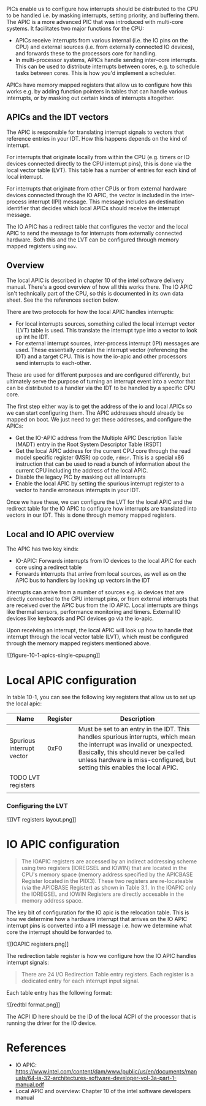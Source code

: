 PICs enable us to configure how interrupts should be distributed to the CPU to be handled i.e. by masking interrupts, setting priority, and buffering them. The APIC is a more advanced PIC that was introduced with multi-core systems. It facilitates two major functions for the CPU: 

- APICs receive interrupts from various internal (i.e. the IO pins on the CPU) and external sources (i.e. from externally connected IO devices), and forwards these to the processors core for handling. 
- In multi-processor systems, APICs handle sending inter-core interrupts. This can be used to distribute interrupts between cores, e.g. to schedule tasks between cores. This is how you'd implement a scheduler.  

APICs have memory mapped registers that allow us to configure how this works e.g. by adding function pointers in tables that can handle various interrupts, or by masking out certain kinds of interrupts altogether. 

## APICs and the IDT vectors 

The APIC is responsible for translating interrupt signals to vectors that reference entries in your IDT. How this happens depends on the kind of interrupt. 

For interrupts that originate locally from within the CPU (e.g. timers or IO devices connected directly to the CPU interrupt pins), this is done via the local vector table (LVT). This table has a number of entries for each kind of local interrupt. 

For interrupts that originate from other CPUs or from external hardware devices connected through the IO APIC, the vector is included in the inter-process interrupt (IPI) message. This message includes an destination identifier that decides which local APICs should receive the interrupt message. 

The IO APIC has a redirect table that configures the vector and the local APIC to send the message to for interrupts from externally connected hardware.  Both this and the LVT can be configured through memory mapped registers using `mov`. 
## Overview

The local APIC is described in chapter 10 of the intel software delivery manual. There's a good overview of how all this works there. The IO APIC isn't technically part of the CPU, so this is documented in its own data sheet. See the the references section below. 

There are two protocols for how the local APIC handles interrupts:

- For local interrupts sources, something called the local interrupt vector (LVT) table is used. This translate the interrupt type into a vector to look up int he IDT. 
- For external interrupt sources, inter-process interrupt (IPI) messages are used. These essentially contain the interrupt vector (referencing the IDT) and a target CPU. This is how the io-apic and other processors send interrupts to each-other.  

These are used for different purposes and are configured differently, but ultimately serve the purpose of turning an interrupt event into a vector that can be distributed to a handler via the IDT to be handled by a specific CPU core. 

The first step either way is to get the address of the io and local APICs so we can start configuring them. The APIC addresses should already be mapped on boot. We just need to get these addresses, and configure the APICs:

- Get the IO-APIC address from the Multiple APIC Description Table (MADT) entry in the Root System Descriptor Table (RSDT) 
- Get the local APIC address for the current CPU core through the read model specific register (MSR) op code, `rdmsr`. This is a special x86 instruction that can be used to read a bunch of information about the current CPU including the address of the local APIC. 
- Disable the legacy PIC by masking out all interrupts
- Enable the local APIC by setting the spurious interrupt register to a vector to handle erroneous interrupts in your IDT.

Once we have these, we can configure the LVT for the local APIC and the redirect table for the IO APIC to configure how interrupts are translated into vectors in our IDT. This is done through memory mapped registers. 

## Local and IO APIC overview

The APIC has two key kinds:

- IO-APIC: Forwards interrupts from IO devices to the local APIC for each core using a redirect table
- Forwards interrupts that arrive from local sources, as well as on the APIC bus to handlers by looking up vectors in the IDT  

Interrupts can arrive from a number of sources e.g. io devices that are directly connected to the CPU interrupt pins, or from external interrupts that are received over the APIC bus from the IO APIC. Local interrupts are things like thermal sensors, performance monitoring and timers. External IO devices like keyboards and PCI devices go via the io-apic. 

Upon receiving an interrupt, the local APIC will look up how to handle that interrupt through the local vector table (LVT), which must be configured through the memory mapped registers mentioned above.

![[figure-10-1-apics-single-cpu.png]]

# Local APIC configuration 
In table 10-1, you can see the following key registers that allow us to set up the local apic: 

| Name                      | Register | Description                                                                                                                                                                                                                                   |
| ------------------------- | -------- | --------------------------------------------------------------------------------------------------------------------------------------------------------------------------------------------------------------------------------------------- |
| Spurious interrupt vector | 0xF0     | Must be set to an entry in the IDT. This handles spurious interrupts, which mean the interrupt was invalid or unexpected. Basically, this should never be called unless hardware is miss-configured, but setting this enables the local APIC. |
| TODO LVT registers        |          |                                                                                                                                                                                                                                               |
|                           |          |                                                                                                                                                                                                                                               |

### Configuring the LVT

![[IVT registers layout.png]]
# IO APIC configuration 

> The IOAPIC registers are accessed by an indirect addressing scheme using two registers (IOREGSEL and IOWIN) that are located in the CPU's memory space (memory address specified by the APICBASE Register located in the PIIX3). These two registers are re-locateable (via the APICBASE Register) as shown in Table 3.1. In the IOAPIC only the IOREGSEL and IOWIN Registers are directly accesable in the memory address space.

The key bit of configuration for the IO apic is the relocation table. This is how we determine how a hardware interrupt that arrives on the IO APIC interrupt pins is converted into a IPI message i.e. how we determine what core the interrupt should be forwarded to. 

![[IOAPIC registers.png]]

The redirection table register is how we configure how the IO APIC handles interrupt signals: 

>There are 24 I/O Redirection Table entry registers. Each register is a dedicated entry for each interrupt input signal.

Each table entry has the following format:

![[redtbl format.png]]

The ACPI ID here should be the ID of the local ACPI of the processor that is running the driver for the IO device.  

# References

- IO APIC: https://www.intel.com/content/dam/www/public/us/en/documents/manuals/64-ia-32-architectures-software-developer-vol-3a-part-1-manual.pdf
- Local APIC and overview: Chapter 10 of the intel software developers manual